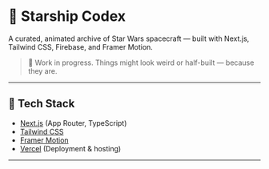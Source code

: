 # 🚀 Starship Codex

A curated, animated archive of Star Wars spacecraft — built with Next.js, Tailwind CSS, Firebase, and Framer Motion.
 
>  🚧 Work in progress. Things might look weird or half-built — because they are.

---

## 🧰 Tech Stack

- [Next.js](https://nextjs.org/) (App Router, TypeScript)
- [Tailwind CSS](https://tailwindcss.com/)
- [Framer Motion](https://www.framer.com/motion/)
- [Vercel](https://vercel.com/) (Deployment & hosting)

---
